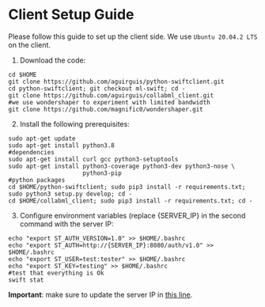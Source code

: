# Client Setup Guide
Please follow this guide to set up the client side. We use `Ubuntu 20.04.2 LTS` on the client.



1. Download the code:
```
cd $HOME
git clone https://github.com/aguirguis/python-swiftclient.git
cd python-swiftclient; git checkout ml-swift; cd -
git clone https://github.com/aguirguis/collabml_client.git
#we use wondershaper to experiment with limited bandwidth
git clone https://github.com/magnific0/wondershaper.git
```
2. Install the following prerequisites:
```
sudo apt-get update
sudo apt-get install python3.8
#dependencies
sudo apt-get install curl gcc python3-setuptools
sudo apt-get install python3-coverage python3-dev python3-nose \
                     python3-pip
#python packages
cd $HOME/python-swiftclient; sudo pip3 install -r requirements.txt; sudo python3 setup.py develop; cd -
cd $HOME/collabml_client; sudo pip3 install -r requirements.txt; cd -
```
3. Configure environment variables (replace {SERVER_IP} in the second command with the server IP:
```
echo "export ST_AUTH_VERSION=1.0" >> $HOME/.bashrc
echo "export ST_AUTH=http://{SERVER_IP}:8080/auth/v1.0" >> $HOME/.bashrc
echo "export ST_USER=test:tester" >> $HOME/.bashrc
echo "export ST_KEY=testing" >> $HOME/.bashrc
#test that everything is Ok
swift stat
```
**Important**: make sure to update the server IP in [this line](https://github.com/aguirguis/collabml_client/blob/main/application_layer/utils.py#L404).
